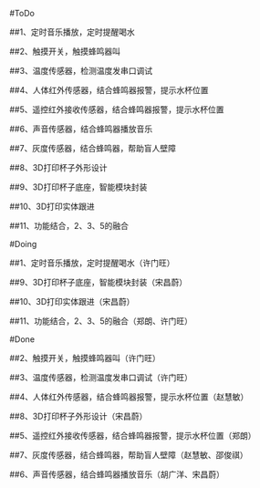 #ToDo

##1、定时音乐播放，定时提醒喝水

##2、触摸开关，触摸蜂鸣器叫

##3、温度传感器，检测温度发串口调试

##4、人体红外传感器，结合蜂鸣器报警，提示水杯位置

##5、遥控红外接收传感器，结合蜂鸣器报警，提示水杯位置

##6、声音传感器，结合蜂鸣器播放音乐

##7、灰度传感器，结合蜂鸣器，帮助盲人壁障

##8、3D打印杯子外形设计

##9、3D打印杯子底座，智能模块封装

##10、3D打印实体跟进

##11、功能结合，2、3、5的融合

#Doing

##1、定时音乐播放，定时提醒喝水（许门旺）

##9、3D打印杯子底座，智能模块封装（宋昌蔚）

##10、3D打印实体跟进（宋昌蔚）

##11、功能结合，2、3、5的融合（郑朗、许门旺）


#Done

##2、触摸开关，触摸蜂鸣器叫（许门旺）

##3、温度传感器，检测温度发串口调试（许门旺）

##4、人体红外传感器，结合蜂鸣器报警，提示水杯位置（赵慧敏）

##8、3D打印杯子外形设计（宋昌蔚）

##5、遥控红外接收传感器，结合蜂鸣器报警，提示水杯位置（郑朗）

##7、灰度传感器，结合蜂鸣器，帮助盲人壁障（赵慧敏、邵俊祺）

##6、声音传感器，结合蜂鸣器播放音乐（胡广洋、宋昌蔚）
